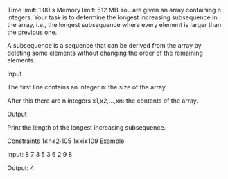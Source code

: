 Time limit: 1.00 s Memory limit: 512 MB
You are given an array containing n integers. Your task is to determine the longest increasing subsequence in the array, i.e., the longest subsequence where every element is larger than the previous one.

A subsequence is a sequence that can be derived from the array by deleting some elements without changing the order of the remaining elements.

Input

The first line contains an integer n: the size of the array.

After this there are n integers x1,x2,…,xn: the contents of the array.

Output

Print the length of the longest increasing subsequence.


Constraints
1≤n≤2⋅105
1≤xi≤109
Example

Input:
8
7 3 5 3 6 2 9 8

Output:
4
